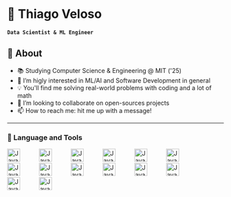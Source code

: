 # 🤙 Thiago Veloso

**`Data Scientist & ML Engineer`**

## 🙌  About

- 📚 Studying Computer Science & Engineering @ MIT ('25)
- 👀 I’m higly interested in ML/AI and Software Development in general
- 💡 You'll find me solving real-world problems with coding and a lot of math
- 💞️ I’m looking to collaborate on open-sources projects
- 📫 How to reach me: hit me up with a message!

---
### :toolbox: Language and Tools
<p>
    <img aling='center' alt='Java' width="30px" style="padding-right:40px;" src="https://cdn.jsdelivr.net/gh/devicons/devicon/icons/python/python-original.svg" />    
    <img aling='center' alt='Java' width="30px" style="padding-right:40px;" src="https://cdn.jsdelivr.net/gh/devicons/devicon/icons/julia/julia-original.svg" />    
    <img aling='center' alt='Java' width="30px" style="padding-right:40px;" src="https://cdn.jsdelivr.net/gh/devicons/devicon/icons/postgresql/postgresql-original.svg" /> 
    <img aling='center' alt='Java' width="30px" style="padding-right:40px;" src="https://cdn.jsdelivr.net/gh/devicons/devicon/icons/matlab/matlab-original.svg" />  
    <img aling='center' alt='Java' width="30px" style="padding-right:40px;" src="https://cdn.jsdelivr.net/gh/devicons/devicon/icons/cplusplus/cplusplus-original.svg" /> 
    <img aling='center' alt='Java' width="30px" style="padding-right:40px;" src="https://cdn.jsdelivr.net/gh/devicons/devicon/icons/html5/html5-plain.svg" /> 
    <img aling='center' alt='Java' width="30px" style="padding-right:40px;" src="https://cdn.jsdelivr.net/gh/devicons/devicon/icons/css3/css3-plain.svg" /> 
    <img aling='center' alt='Java' width="30px" style="padding-right:40px;"  src="https://cdn.jsdelivr.net/gh/devicons/devicon/icons/javascript/javascript-original.svg" /> 
    <img aling='center' alt='Java' width="30px" style="padding-right:40px;"  src="https://cdn.jsdelivr.net/gh/devicons/devicon/icons/nodejs/nodejs-original.svg" /> 
    <img aling='center' alt='Java' width="30px" style="padding-right:40px;" src="https://cdn.jsdelivr.net/gh/devicons/devicon/icons/react/react-original.svg" />
    <img aling='center' alt='Java' width="30px" style="padding-right:40px;" src="https://cdn.jsdelivr.net/gh/devicons/devicon/icons/pandas/pandas-original-wordmark.svg" />
    <img aling='center' alt='Java' width="30px" style="padding-right:40px;" src="https://cdn.jsdelivr.net/gh/devicons/devicon/icons/pytorch/pytorch-original.svg" />
    <img aling='center' alt='Java' width="30px" style="padding-right:40px;" src="https://cdn.jsdelivr.net/gh/devicons/devicon/icons/tensorflow/tensorflow-original.svg" />
    <img aling='center' alt='Java' width="30px" style="padding-right:40px;" src="https://cdn.jsdelivr.net/gh/devicons/devicon/icons/numpy/numpy-original.svg" />
<p/>




          
          
          
          
          

<!---
thiago-jvds/thiago-jvds is a ✨ special ✨ repository because its `README.md` (this file) appears on your GitHub profile.
You can click the Preview link to take a look at your changes.
--->
